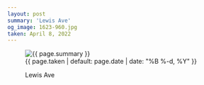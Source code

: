 ```yaml
---
layout: post
summary: 'Lewis Ave'
og_image: 1623-960.jpg
taken: April 8, 2022
---
```


<figure class="post">
<img alt="{{ page.summary }}" sizes="(min-width: 700px) 50vw, calc(100vw - 2rem)" src="{{ site.assets_url }}/1623-480.jpg" srcset="{{ site.assets_url }}/1623-240.jpg 240w, {{ site.assets_url }}/1623-480.jpg 480w, {{ site.assets_url }}/1623-720.jpg 720w, {{ site.assets_url }}/1623-960.jpg 960w"/>
<figcaption>
<time>{{ page.taken | default: page.date | date: "%B %-d, %Y" }}</time>
<p>Lewis Ave</p>
</figcaption>
</figure>
